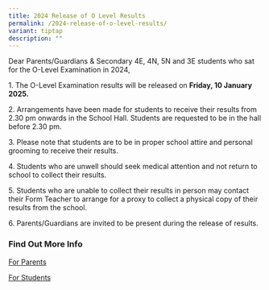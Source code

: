 ```yaml
---
title: 2024 Release of O Level Results
permalink: /2024-release-of-o-level-results/
variant: tiptap
description: ""
---
```

<p>Dear Parents/Guardians &amp; Secondary 4E, 4N, 5N and 3E students who
sat for the O-Level Examination in 2024,</p>
<p>1. The O-Level Examination results will be released on <strong>Friday, 10 January 2025.</strong>
</p>
<p>2. Arrangements have been made for students to receive their results from
2.30 pm onwards in the School Hall. Students are requested to be in the
hall before 2.30 pm.</p>
<p>3. Please note that students are to be in proper school attire and personal
grooming to receive their results.</p>
<p>4. Students who are unwell should seek medical attention and not return
to school to collect their results.</p>
<p>5. Students who are unable to collect their results in person may contact
their Form Teacher to arrange for a proxy to collect a physical copy of
their results from the school.</p>
<p>6. Parents/Guardians are invited to be present during the release of results.</p>
<p></p>
<h3>Find Out More Info</h3>
<p><a href="/2024-gce-o-level-results-release-info-for-parents/" rel="noopener nofollow" target="_blank">For Parents</a>
</p>
<p><a href="/2024-gce-o-level-results-release-info-for-students/" rel="noopener nofollow" target="_blank">For Students</a>
</p>